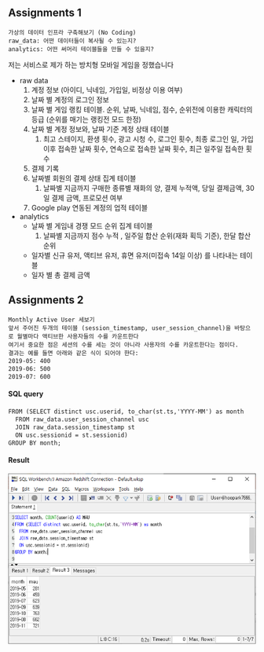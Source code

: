 ## Assignments 1 

```
가상의 데이터 인프라 구축해보기 (No Coding)
raw_data: 어떤 데이터들이 복사될 수 있는지?
analytics: 어떤 써머리 테이블들을 만들 수 있을지?
```

저는 서비스로 제가 하는 방치형 모바일 게임을 정했습니다

* raw data 
  1. 계정 정보 (아이디, 닉네임, 가입일, 비정상 이용 여부)
  2. 날짜 별 계정의 로그인 정보 
  3. 날짜 별 게임 랭킹 테이블. 순위, 날짜, 닉네임, 점수, 순위전에 이용한 캐릭터의 등급 (순위를 매기는 랭킹전 모드 한정)
  4. 날짜 별 계정 정보와, 날짜 기준 계정 상태 테이블
     1. 최고 스테이지, 환생 횟수, 광고 시청 수, 로그인 횟수, 최종 로그인 일, 가입 이후 접속한 날짜 횟수, 연속으로 접속한 날짜 횟수, 최근 일주일 접속한 횟수
  5. 결제 기록
  6. 날짜별 회원의 결제 상태 집계 테이블
     1. 날짜별 지금까지 구매한 종류별 재화의 양, 결제 누적액, 당일 결제금액, 30일 결제 금액, 프로모션 여부
  7. Google play 연동된 계정의 업적 테이블
* analytics
  * 날짜 별 게임내 경쟁 모드 순위 집계 테이블
    1. 날짜별 지금까지 점수 누적 , 일주일 합산 순위(재화 획득 기준), 한달 합산 순위
  * 일자별 신규 유저, 액티브 유저, 휴면 유저(미접속 14일 이상) 를 나타내는 테이블 
  * 일자 별 총 결제 금액

## Assignments 2 

```
Monthly Active User 세보기
앞서 주어진 두개의 테이블 (session_timestamp, user_session_channel)을 바탕으로 월별마다 액티브한 사용자들의 수를 카운트한다
여기서 중요한 점은 세션의 수를 세는 것이 아니라 사용자의 수를 카운트한다는 점이다.
결과는 예를 들면 아래와 같은 식이 되어야 한다:
2019-05: 400
2019-06: 500
2019-07: 600
```

#### SQL query

```
FROM (SELECT distinct usc.userid, to_char(st.ts,'YYYY-MM') as month
  FROM raw_data.user_session_channel usc
  JOIN raw_data.session_timestamp st 
  ON usc.sessionid = st.sessionid)
GROUP BY month;
```

#### Result

![image-20210122172135050](.\image-20210122172135050.png)



